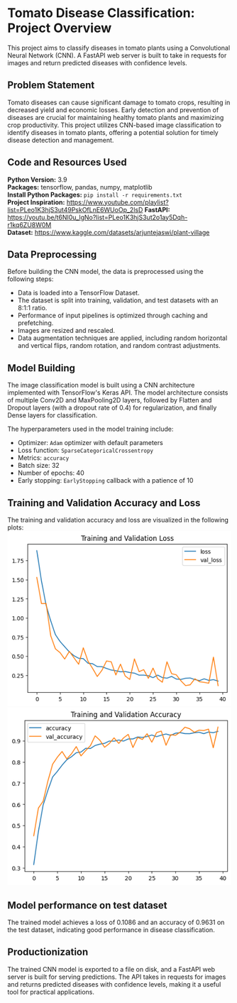 # Tomato Disease Classification: Project Overview

This project aims to classify diseases in tomato plants using a Convolutional Neural Network (CNN). 
A FastAPI web server is built to take in requests for images and return predicted diseases with confidence levels.

## Problem Statement
Tomato diseases can cause significant damage to tomato crops, resulting in decreased yield and economic losses. Early detection and prevention of diseases are crucial for maintaining healthy tomato plants and maximizing crop productivity. This project utilizes CNN-based image classification to identify diseases in tomato plants, offering a potential solution for timely disease detection and management.

## Code and Resources Used 
**Python Version:** 3.9  
**Packages:** tensorflow, pandas, numpy, matplotlib  
**Install Python Packages:**  ```pip install -r requirements.txt```  
**Project Inspiration:** https://www.youtube.com/playlist?list=PLeo1K3hjS3ut49PskOfLnE6WUoOp_2lsD
**FastAPI:** https://youtu.be/t6NI0u_lgNo?list=PLeo1K3hjS3ut2o1ay5Dqh-r1kq6ZU8W0M  
**Dataset:** https://www.kaggle.com/datasets/arjuntejaswi/plant-village


## Data Preprocessing
Before building the CNN model, the data is preprocessed using the following steps:

- Data is loaded into a TensorFlow Dataset.
- The dataset is split into training, validation, and test datasets with an 8:1:1 ratio.
- Performance of input pipelines is optimized through caching and prefetching.
- Images are resized and rescaled.
- Data augmentation techniques are applied, including random horizontal and vertical flips, random rotation, and random contrast adjustments.
	

## Model Building 
The image classification model is built using a CNN architecture implemented with TensorFlow's Keras API. The model architecture consists of multiple Conv2D and MaxPooling2D layers, followed by Flatten and Dropout layers (with a dropout rate of 0.4) for regularization, and finally Dense layers for classification.  

The hyperparameters used in the model training include:
- Optimizer: `Adam` optimizer with default parameters
- Loss function: `SparseCategoricalCrossentropy` 
- Metrics: `accuracy`
- Batch size: 32
- Number of epochs: 40
- Early stopping: `EarlyStopping` callback with a patience of 10

## Training and Validation Accuracy and Loss
The training and validation accuracy and loss are visualized in the following plots:
<img src="https://github.com/Gary0417/tomato_disease_classification/blob/data_preprocessing_and_model_building/images/training_and_validation_loss.png">
<img src="https://github.com/Gary0417/tomato_disease_classification/blob/data_preprocessing_and_model_building/images/training_and_validation_accuracy.png">

## Model performance on test dataset
The trained model achieves a loss of 0.1086 and an accuracy of 0.9631 on the test dataset, indicating good performance in disease classification.

## Productionization 
The trained CNN model is exported to a file on disk, and a FastAPI web server is built for serving predictions. The API takes in requests for images and returns predicted diseases with confidence levels, making it a useful tool for practical applications.
